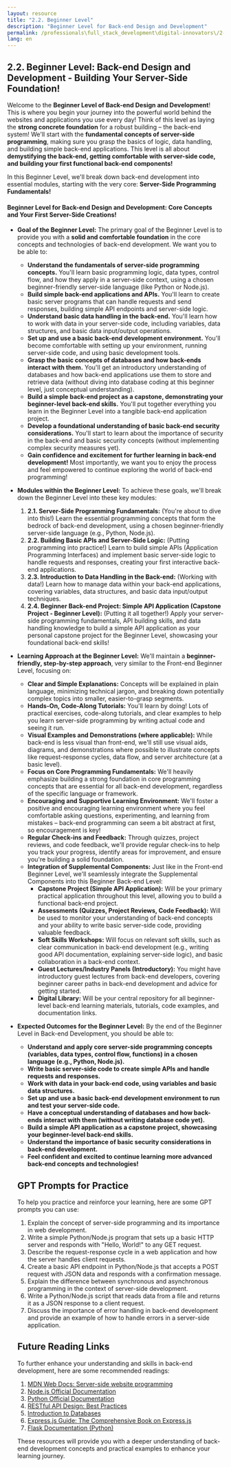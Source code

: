 ```yaml
---
layout: resource
title: "2.2. Beginner Level"
description: "Beginner Level for Back-end Design and Development"
permalink: /professionals\full_stack_development\digital-innovators\/2-2-beginner-level-backend/
lang: en
---
```




## 2.2. Beginner Level: Back-end Design and Development - Building Your Server-Side Foundation!

Welcome to the **Beginner Level of Back-end Design and Development**!  This is where you begin your journey into the powerful world behind the websites and applications you use every day! Think of this level as laying the **strong concrete foundation** for a robust building – the back-end system! We'll start with the **fundamental concepts of server-side programming**, making sure you grasp the basics of logic, data handling, and building simple back-end applications. This level is all about **demystifying the back-end, getting comfortable with server-side code, and building your first functional back-end components!**

In this Beginner Level, we'll break down back-end development into essential modules, starting with the very core: **Server-Side Programming Fundamentals!**

#### Beginner Level for Back-end Design and Development:  Core Concepts and Your First Server-Side Creations!

*   **Goal of the Beginner Level:** The primary goal of the Beginner Level is to provide you with a **solid and comfortable foundation** in the core concepts and technologies of back-end development.  We want you to be able to:

    *   **Understand the fundamentals of server-side programming concepts.** You'll learn basic programming logic, data types, control flow, and how they apply in a server-side context, using a chosen beginner-friendly server-side language (like Python or Node.js).
    *   **Build simple back-end applications and APIs.** You'll learn to create basic server programs that can handle requests and send responses, building simple API endpoints and server-side logic.
    *   **Understand basic data handling in the back-end.** You'll learn how to work with data in your server-side code, including variables, data structures, and basic data input/output operations.
    *   **Set up and use a basic back-end development environment.** You'll become comfortable with setting up your environment, running server-side code, and using basic development tools.
    *   **Grasp the basic concepts of databases and how back-ends interact with them.** You'll get an introductory understanding of databases and how back-end applications use them to store and retrieve data (without diving into database coding at this beginner level, just conceptual understanding).
    *   **Build a simple back-end project as a capstone, demonstrating your beginner-level back-end skills.** You'll put together everything you learn in the Beginner Level into a tangible back-end application project.
    *   **Develop a foundational understanding of basic back-end security considerations.** You'll start to learn about the importance of security in the back-end and basic security concepts (without implementing complex security measures yet).
    *   **Gain confidence and excitement for further learning in back-end development!**  Most importantly, we want you to enjoy the process and feel empowered to continue exploring the world of back-end programming!

*   **Modules within the Beginner Level:** To achieve these goals, we'll break down the Beginner Level into these key modules:

    1.  **2.1. Server-Side Programming Fundamentals:** (You're about to dive into this!) Learn the essential programming concepts that form the bedrock of back-end development, using a chosen beginner-friendly server-side language (e.g., Python, Node.js).
    2.  **2.2. Building Basic APIs and Server-Side Logic:** (Putting programming into practice!) Learn to build simple APIs (Application Programming Interfaces) and implement basic server-side logic to handle requests and responses, creating your first interactive back-end applications.
    3.  **2.3. Introduction to Data Handling in the Back-end:** (Working with data!) Learn how to manage data within your back-end applications, covering variables, data structures, and basic data input/output techniques.
    4.  **2.4. Beginner Back-end Project: Simple API Application (Capstone Project - Beginner Level):** (Putting it all together!) Apply your server-side programming fundamentals, API building skills, and data handling knowledge to build a simple API application as your personal capstone project for the Beginner Level, showcasing your foundational back-end skills!

*   **Learning Approach at the Beginner Level:** We'll maintain a **beginner-friendly, step-by-step approach**, very similar to the Front-end Beginner Level, focusing on:

    *   **Clear and Simple Explanations:** Concepts will be explained in plain language, minimizing technical jargon, and breaking down potentially complex topics into smaller, easier-to-grasp segments.
    *   **Hands-On, Code-Along Tutorials:** You'll learn by doing!  Lots of practical exercises, code-along tutorials, and clear examples to help you learn server-side programming by writing actual code and seeing it run.
    *   **Visual Examples and Demonstrations (where applicable):**  While back-end is less visual than front-end, we'll still use visual aids, diagrams, and demonstrations where possible to illustrate concepts like request-response cycles, data flow, and server architecture (at a basic level).
    *   **Focus on Core Programming Fundamentals:** We'll heavily emphasize building a strong foundation in core programming concepts that are essential for all back-end development, regardless of the specific language or framework.
    *   **Encouraging and Supportive Learning Environment:** We'll foster a positive and encouraging learning environment where you feel comfortable asking questions, experimenting, and learning from mistakes – back-end programming can seem a bit abstract at first, so encouragement is key!
    *   **Regular Check-ins and Feedback:** Through quizzes, project reviews, and code feedback, we'll provide regular check-ins to help you track your progress, identify areas for improvement, and ensure you're building a solid foundation.
    *   **Integration of Supplemental Components:** Just like in the Front-end Beginner Level, we'll seamlessly integrate the Supplemental Components into this Beginner Back-end Level:
        *   **Capstone Project (Simple API Application):** Will be your primary practical application throughout this level, allowing you to build a functional back-end project.
        *   **Assessments (Quizzes, Project Reviews, Code Feedback):** Will be used to monitor your understanding of back-end concepts and your ability to write basic server-side code, providing valuable feedback.
        *   **Soft Skills Workshops:** Will focus on relevant soft skills, such as clear communication in back-end development (e.g., writing good API documentation, explaining server-side logic), and basic collaboration in a back-end context.
        *   **Guest Lectures/Industry Panels (Introductory):** You might have introductory guest lectures from back-end developers, covering beginner career paths in back-end development and advice for getting started.
        *   **Digital Library:** Will be your central repository for all beginner-level back-end learning materials, tutorials, code examples, and documentation links.

*   **Expected Outcomes for the Beginner Level:** By the end of the Beginner Level in Back-end Development, you should be able to:

    *   **Understand and apply core server-side programming concepts (variables, data types, control flow, functions) in a chosen language (e.g., Python, Node.js).**
    *   **Write basic server-side code to create simple APIs and handle requests and responses.**
    *   **Work with data in your back-end code, using variables and basic data structures.**
    *   **Set up and use a basic back-end development environment to run and test your server-side code.**
    *   **Have a conceptual understanding of databases and how back-ends interact with them (without writing database code yet).**
    *   **Build a simple API application as a capstone project, showcasing your beginner-level back-end skills.**
    *   **Understand the importance of basic security considerations in back-end development.**
    *   **Feel confident and excited to continue learning more advanced back-end concepts and technologies!**

    ## GPT Prompts for Practice

    To help you practice and reinforce your learning, here are some GPT prompts you can use:

    1. Explain the concept of server-side programming and its importance in web development.
    2. Write a simple Python/Node.js program that sets up a basic HTTP server and responds with "Hello, World!" to any GET request.
    3. Describe the request-response cycle in a web application and how the server handles client requests.
    4. Create a basic API endpoint in Python/Node.js that accepts a POST request with JSON data and responds with a confirmation message.
    5. Explain the difference between synchronous and asynchronous programming in the context of server-side development.
    6. Write a Python/Node.js script that reads data from a file and returns it as a JSON response to a client request.
    7. Discuss the importance of error handling in back-end development and provide an example of how to handle errors in a server-side application.

    ## Future Reading Links

    To further enhance your understanding and skills in back-end development, here are some recommended readings:

    1. [MDN Web Docs: Server-side website programming](https://developer.mozilla.org/en-US/docs/Learn/Server-side)
    2. [Node.js Official Documentation](https://nodejs.org/en/docs/)
    3. [Python Official Documentation](https://docs.python.org/3/)
    4. [RESTful API Design: Best Practices](https://www.smashingmagazine.com/2018/01/understanding-using-rest-api/)
    5. [Introduction to Databases](https://www.w3schools.com/sql/sql_intro.asp)
    6. [Express.js Guide: The Comprehensive Book on Express.js](https://expressjs.com/en/starter/guide.html)
    7. [Flask Documentation (Python)](https://flask.palletsprojects.com/en/2.0.x/)

    These resources will provide you with a deeper understanding of back-end development concepts and practical examples to enhance your learning journey.